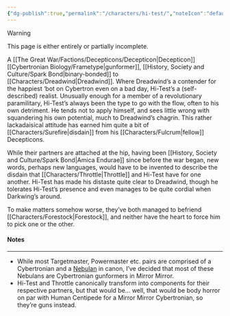 ```yaml
---
{"dg-publish":true,"permalink":"/characters/hi-test/","noteIcon":"default"}
---
```

  
>[!warning] 
>This page is either entirely or partially incomplete. 

A [[The Great War/Factions/Decepticons/Decepticon\|Decepticon]] [[Cybertronian Biology/Frametype\|gunformer]], [[History, Society and Culture/Spark Bond\|binary-bonded]] to [[Characters/Dreadwind\|Dreadwind]]. Where Dreadwind’s a contender for the happiest ‘bot on Cybertron even on a bad day, Hi-Test’s a (self-described) realist. Unusually enough for a member of a revolutionary paramilitary, Hi-Test’s always been the type to go with the flow, often to his own detriment. He tends not to apply himself, and sees little wrong with squandering his own potential, much to Dreadwind’s chagrin. This rather lackadaisical attitude has earned him quite a bit of [[Characters/Surefire\|disdain]] from his [[Characters/Fulcrum\|fellow]] Decepticons. 

While their partners are attached at the hip, having been [[History, Society and Culture/Spark Bond\|Amica Endurae]] since before the war began, new words, perhaps new languages, would have to be invented to describe the disdain that [[Characters/Throttle\|Throttle]] and Hi-Test have for one another. Hi-Test has made his distaste quite clear to Dreadwind, though he tolerates Hi-Test’s presence and even manages to be quite cordial when Darkwing’s around. 

To make matters somehow worse, they’ve both managed to befriend [[Characters/Forestock\|Forestock]], and neither have the heart to force him to pick one or the other. 
#### Notes
---
- While most Targetmaster, Powermaster etc. pairs are comprised of a Cybertronian and a [Nebulan](https://tfwiki.net/wiki/Nebulan) in canon, I’ve decided that most of these Nebulans are Cybertronian gunformers in Mirror Mirror. 
- Hi-Test and Throttle canonically transform into components for their respective partners, but that would be… well, that would be body horror on par with Human Centipede for a Mirror Mirror Cybertronian, so they’re guns instead. 